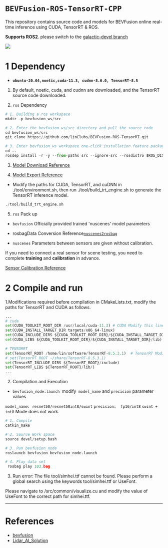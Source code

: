 # `BEVFusion-ROS-TensorRT-CPP`

This repository contains source code and models for BEVFusion online real-time inference using CUDA, TensorRT & ROS.

**Supports ROS2**. please switch to the [galactic-devel branch](https://github.com/linClubs/BEVFusion-ROS-TensorRT/tree/galactic-devel)


![](configs/cuda-bevfusion.gif)


# 1 Dependency

+ **`ubuntu-20.04,noetic,cuda-11.3, cudnn-8.6.0, TensorRT-8.5`**

1. By default, noetic, cuda, and cudnn are downloaded, and the TensorRT source code downloaded.

2. `ros` Dependency

~~~python
# 1. Building a ros workspace
mkdir -p bevfusion_ws/src

# 2. Enter the bevfusion_ws/src directory and pull the source code
cd bevfusion_ws/src
git clone https://github.com/linClubs/BEVFusion-ROS-TensorRT.git

# 3. Enter bevfusion_ws workspace one-click installation feature package requires ros dependency
cd .. 
rosdep install -r -y --from-paths src --ignore-src --rosdistro $ROS_DISTRO
~~~

3. [Model Download Reference](https://github.com/linClubs/BEVFusion-ROS-TensorRT/blob/main/model/readme.md)

4. [Model Export Reference](https://github.com/NVIDIA-AI-IOT/Lidar_AI_Solution/blob/master/CUDA-BEVFusion/qat/README.md)

+ Modify the paths for CUDA, TensorRT, and cuDNN in ./tool/environment.sh, then run ./tool/build_trt_engine.sh to generate the TensorRT inference model.

~~~python
./tool/build_trt_engine.sh
~~~


5. `ros` Pack up

+ `bevfusion` Officially provided trained 'nuscenes' model parameters

+ rosbagData Conversion Reference[`nuscenes2rosbag`](https://github.com/linClubs/nuscenes2rosbag)

+ `nuscenes` Parameters between sensors are given without calibration.

If you need to connect a real sensor for scene testing, you need to complete **training** and **calibration** in advance.

[Sensor Calibration Reference](https://github.com/linClubs/Calibration-Is-All-You-Need)


# 2 Compile and run

1.Modifications required before compilation in CMakeLists.txt, modify the paths for TensorRT and CUDA as follows.

~~~python
...
# cuda
set(CUDA_TOOLKIT_ROOT_DIR /usr/local/cuda-11.3) # CUDA Modify this line
set(CUDA_INSTALL_TARGET_DIR targets/x86_64-linux)
set(CUDA_INCLUDE_DIRS ${CUDA_TOOLKIT_ROOT_DIR}/${CUDA_INSTALL_TARGET_DIR}/include)
set(CUDA_LIBS ${CUDA_TOOLKIT_ROOT_DIR}/${CUDA_INSTALL_TARGET_DIR}/lib)

# TENSORRT
set(TensorRT_ROOT /home/lin/software/TensorRT-8.5.3.1)  # TensorRT Modify this line
# set(TensorRT_ROOT ~/share/TensorRT-8.5.3.1)           
set(TensorRT_INCLUDE_DIRS ${TensorRT_ROOT}/include)
set(TensorRT_LIBS ${TensorRT_ROOT}/lib/)
...
~~~

2. Compilation and Execution

+ `bevfusion_node.launch `modify` model_name` and `precision` parameter values

`model_name: resnet50/resnet50int8/swint`
`precision:  fp16/int8`
`swint + int8` Mode does not work.

~~~python
# 1. Compile
catkin_make

# 2. Source Work space
source devel/setup.bash

# 3. Run bevfusion_node
roslaunch bevfusion bevfusion_node.launch

# 4. Play data set
 rosbag play 103.bag 
~~~

3. Run error: The file tool/simhei.ttf cannot be found. Please perform a global search using the keywords tool/simhei.ttf or UseFont.

Please navigate to /src/common/visualize.cu and modify the value of UseFont to the correct path for simhei.ttf.

---

# References

+ [bevfusion](https://github.com/mit-han-lab/bevfusion)
+ [Lidar_AI_Solution](https://github.com/NVIDIA-AI-IOT/Lidar_AI_Solution)
